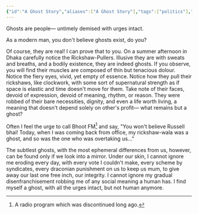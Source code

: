 ```yaml
---
{"id":"A Ghost Story","aliases":["A Ghost Story"],"tags":["politics"],"created":"2023-12-17T20:11:27+06:00","dg-note-icon":3,"dg-publish":true,"location":"Badda, Dhaka","title":"A Ghost Story","updated":"2024-04-15T00:01:44+06:00","dg-path":"Musings/A Ghost Story.md","permalink":"/musings/a-ghost-story/","dgPassFrontmatter":true,"noteIcon":3}
---
```


Ghosts are people— untimely demised with urges intact.

As a modern man, you don't believe ghosts exist, do you?

Of course, they are real! I can prove that to you. On a summer afternoon in Dhaka carefully notice the Rickshaw-Pullers. Illusive they are with sweats and breaths, and a bodily existence, they are indeed ghosts. If you observe, you will find their muscles are composed of thin but tenacious dolour. Notice the fiery eyes, vivid, yet empty of essence. Notice how they pull their rickshaws, like clockwork, with some sort of supernatural strength as if space is elastic and time doesn't move for them. Take note of their faces, devoid of expression, devoid of meaning, rhythm, or reason. They were robbed of their bare necessities, dignity, and even a life worth living, a meaning that doesn't depend solely on other's profit— what remains but a ghost?

Often I feel the urge to call Bhoot FM[^1] and say, "You won't believe Russell bhai! Today, when I was coming back from office, my rickshaw-wala was a ghost, and so was the one who was overtaking us…"

The subtlest ghosts, with the most ephemeral differences from us, however, can be found only if we look into a mirror. Under our skin, I cannot ignore me eroding every day, with every vote I couldn't make, every scheme by syndicates, every draconian punishment on us to keep us mum, to give away our last one free inch, our integrity. I cannot ignore my gradual disenfranchisement robbing me of any social meaning a human has. I find myself a ghost, with all the urges intact, but not human anymore.

[^1]: A radio program which was discontinued long ago.

